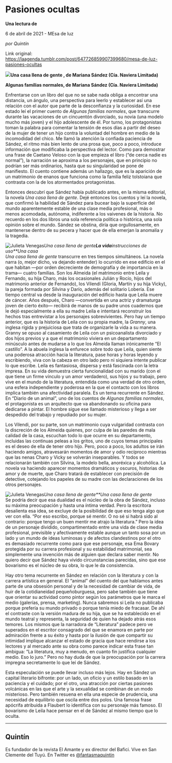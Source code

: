 # Pasiones ocultas

**Una lectura de**

6 de abril de 2021 - MEsa de luz

_por Quintín_

Link original: https://laagenda.tumblr.com/post/647726859907399680/mesa-de-luz-pasiones-ocultas

![](https://64.media.tumblr.com/80030ccfaedcff2dfa4cfed58de18ad1/3eca1079f110a6e9-73/s500x750/b67375dfec85ec9b492ea0e9b8c2ad19b2253da8.jpg)**Una casa llena de gente , de Mariana Sández (Cía. Naviera
Limitada)**

**Algunas familias normales, de Mariana Sández (Cía. Naviera
Limitada)**

Enfrentarse
con un libro del que no se sabe nada obliga a encontrar una distancia, un
ángulo, una perspectiva para leerlo y establecer así una relación con el autor
que parte de la desconfianza y la curiosidad. En ese estado leí el primer
cuento de *Algunas familias normales*, que
transcurre durante las vacaciones de un cincuentón divorciado, su novia (una
modelo mucho más joven) y el hijo adolescente de él. Por turno, los
protagonistas toman la palabra para comentar la tensión de esos días a partir del
deseo de la mujer de tener un hijo contra la voluntad del hombre en medio de la
incomodidad del chico. Me llamó la atención la confiada paciencia de Sández, el
ritmo más bien lento de una prosa que, poco a poco, introduce información que
modificaba la perspectiva del lector. Como para demostrar una frase de Caetano
Veloso con la que empieza el libro (“de cerca nadie es normal”), la
narración se aproxima a los personajes, que en principio no podrían ser más
ordinarios, hasta que su singularidad se pone de manifiesto. El cuento contiene
además un hallazgo, que es la aparición de un matrimonio de enanos que funciona
como la familia feliz tolstoiana que contrasta con la de los atormentados
protagonistas. 

Entonces
descubrí que Sández había publicado antes, en la misma editorial, la novela *Una casa llena de gente*. Dejé entonces
los cuentos y leí la novela, que confirmó la habilidad de Sández para bucear
bajo la superficie del mundo aparentemente estable de una clase media profesional,
más o menos acomodada, autónoma, indiferente a los vaivenes de la historia. No
recuerdo en los dos libros una sola referencia política o histórica, una sola
opinión sobre el mundo. Sández se obstina, diría que orgullosamente, en mantenerse
dentro de su pecera y hacer que de ella emerjan la anomalía y la tragedia. 

![Julieta Venegas](https://64.media.tumblr.com/ac3cb96a3241a4ed2f7c2c8dfd9ff54a/3eca1079f110a6e9-e9/s250x400/89405c2b90c38394b64565059cf6f6ca85b57a03.jpg)*Una casa llena de gente**La vida**instrucciones de uso**Una casa*   
*Una casa llena de gente*
transcurre en tres tiempos simultáneos. La novela narra (o, mejor dicho, va
dejando entender) lo ocurrido en ese edificio en el que habitan —por orden
decreciente de demografía y de importancia en la trama— cuatro familias. Son
los Almeida (el matrimonio entre Leila y Fernando, su hija Charo, más los
ocasionales Julián y Rocío, hijos del matrimonio anterior de Fernando), los
Vilendi (Gloria, Martín y su hija Vicky), la pareja formada por Silvina y
Darío, además del solitario Lobería. Ese tiempo central va desde la
inauguración del edificio hasta que Leila muere de cáncer. Años después, Charo
—convertida en una actriz y dramaturga joven de cierto éxito— recibirá de manos
de su padre unos cuadernos que le dejó especialmente a ella su madre Leila e
intentará reconstruir los hechos tras entrevistar a los personajes
sobrevivientes. Pero hay un tiempo anterior, que es la historia de Leila con su
propia madre, la *Granny*, una inglesa
rígida y prejuiciosa que trata de organizarle la vida a su manera. Granny se
opuso al casamiento de Leila con un psicoanalista divorciado y dos hijos
previos y a que el matrimonio viviera en un departamento minúsculo antes de
mudarse a lo que los Almeida llaman irónicamente “El castillo”. A la
abuela inglesa la enfurece sobre todo que Leila, quien siente una poderosa
atracción hacia la literatura, pase horas y horas leyendo y escribiendo, viva
con la cabeza en otro lado pero ni siquiera intente publicar lo que escribe. Leila
es fantasiosa, dispersa y está fascinada con la letra impresa. En su vida
demuestra cierta funcionalidad con su marido (con el que tiene un firme vínculo
y un amor verdadero), sus hijos y su trabajo, pero vive en el mundo de la
literatura, entendida como una verdad de otro orden, una esfera independiente y
poderosa en la que el contacto con los libros implica también una afectividad
paralela. Es un tema recurrente en Sández. En “Diario de un animal”,
uno de los cuentos de *Algunas familias
normales*, el protagonista es un arquitecto que va abandonando su oficina
para dedicarse a pintar. El hombre sigue ese llamado misterioso y llega a ser
despedido del trabajo y repudiado por su mujer. 

Los
Vilendi, por su parte, son un matrimonio cuya vulgaridad contrasta con la
discreción de los Almeida quienes, por culpa de las paredes de mala calidad de
la casa, escuchan todo lo que ocurre en su departamento, incluidas las
continuas peleas a los gritos, uno de cuyos temas principales es el deseo de
ella de tener otro hijo. Pero, poco a poco, los adultos se irán haciendo
amigos, atravesarán momentos de amor y odio recíproco mientras que las nenas Charo
y Vicky se volverán inseparables. Y todos se relacionarán también con Silvina,
la modelo bella, anoréxica y alcohólica. La novela va haciendo aparecer momentos
dramáticos y oscuros, historias de amor y de muerte, que Charo tratará de
establecer con precisión de detective, cotejando los papeles de su madre con
las declaraciones de los otros personajes. 

![Julieta Venegas](https://64.media.tumblr.com/c8c618de226341e1c2816a8f7999e7aa/3eca1079f110a6e9-b5/s250x400/678d9c912e18b0add682140b53b10ec93c36b9f0.png)*Una casa llena de gente**Una
casa llena de gente*  
Se podría
decir que esa dualidad es el núcleo de la obra de Sández, incluso su máxima
preocupación y hasta una íntima verdad. Pero la escritora desalienta esa idea,
se excluye de la posibilidad de que eso tenga algo que ver con ella. “Por
eso escribo, porque sé mentir. O no sé si habrá sido al contrario: porque tengo
un buen mentir me atrajo la literatura.” Pero la idea de un personaje
dividido, compartimentado entre una vida de clase media profesional, previsible
y afectivamente estable aunque un tanto sosa por un lado y un mundo de ideas
luminosas y de afectos clandestinos por el otro es demasiado recurrente como
para que ese personaje, esa Ema Bovary protegida por su carrera profesional y
su estabilidad matrimonial, sea simplemente una invención más de alguien que
declara saber mentir. No quiero decir que Sández haya vivido circunstancias
parecidas, sino que ese bovarismo es el núcleo de su obra, lo que le da
consistencia. 

Hay otro
tema recurrente en Sández en relación con la literatura y con la carrera
artística en general. El “animal” del cuento del que hablamos antes
parte de una obsesión personal y de la necesidad de cambiar de vida, de huir de
la cotidianeidad pequeñoburguesa, pero sabe también que tiene que orientar su
actividad como pintor según los parámetros que le marca el medio (galerías,
prensa, marketing). Nunca sabremos si Leila no publicaba porque prefería su
mundo privado o porque tenía miedo de fracasar. De ahí el contraste con la
versión madura de su hija, que se ha establecido en el mundo teatral y
representa, la seguridad de quien ha dejado atrás esos temores. Los mismos que
la narradora de “Literatura” padece pero ve superados en el escritor
consagrado del que se enamora en parte por admiración frente a su éxito y hasta
por la ilusión de que compartir su intimidad implique alcanzar el estado de
gracia que hace rendirse a los lectores y al mercado ante su obra como parece
indicar esta frase tan ambigua: “La literatura, muy a menudo, en cuanto
fin justifica cualquier medio. Eso lo juro.” Pero no hay duda de que la
preocupación por la carrera impregna secretamente lo que leí de Sández. 

Esta
especulación se puede llevar incluso más lejos. Hay en Sández un capital
literario bifronte: por un lado, un oficio y un estilo basado en la paciencia y
el cuidado; por el otro, una atracción por ciertas pasiones volcánicas en las
que el arte y la sexualidad se combinan de un modo misterioso. Pero también
resuena en ella una especie de prudencia, una necesidad de equilibrio que
oscila entre dos polos. Una famosa frase apócrifa atribuida a Flaubert lo
identifica con su personaje más famoso. El bovarismo de Leila hace pensar en el
de Sández al mismo tiempo que lo oculta. 



---

Quintín
-------

 Es fundador de la revista El Amante y ex director del Bafici. Vive en San Clemente del Tuyú. En Twitter es [@fantasmaquintin](https://twitter.com/fantasmaquintin) 

